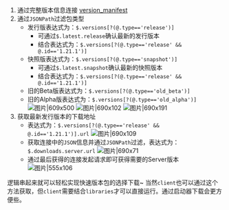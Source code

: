 1. 通过完整版本信息连接 [version_manifest](https://launchermeta.mojang.com/mc/game/version_manifest.json)
2. 通过`JSONPath`过滤包类型
    - 发行版表达式为：`$.versions[?(@.type=='release')]`
       - 可通过`$.latest.release`确认最新的发行版本
       - 结合表达式为：`$.versions[?(@.type=='release' && @.id=='1.21.1')]`
    - 快照版表达式为：`$.versions[?(@.type=='snapshot')]`
       - 可通过`$.latest.snapshot`确认最新的快照版本
       - 结合表达式为：`$.versions[?(@.type=='release' && @.id=='1.21.1')]`
    - 旧的Beta版表达式为：`$.versions[?(@.type=='old_beta')]`
    - 旧的Alpha版表达式为：`$.versions[?(@.type=='old_alpha')]`
![图片|609x500](upload://lcJ1zMXZ6NkLCGbLBCWg7OnlLIL.png)
![图片|690x102](upload://mcRHS1fX0ragOHdaFyPiq4ZM1ga.png)
![图片|690x191](upload://1p326YrCUlSm9xbKhcHuWV8qGoJ.png)
3. 获取最新发行版本的下载地址
    - 表达式为：`$.versions[?(@.type=='release' && @.id=='1.21.1')].url`
    ![图片|690x109](upload://qsYOuomgQwWcPMx12OkZ1DQQEeU.png)
    - 获取连接中的`JSON`信息并通过`JSONPath`过滤，表达式为：`$.downloads.server.url`
    ![图片|690x71](upload://bT7oT3xE4cP2cfrnNCFky9zQqDR.png)
    - 通过最后获得的连接发起请求即可获得需要的Server版本
    ![图片|555x106](upload://ea7wCvMcCvCOdpa9SFx1Mc89AHm.png)

逻辑串起来就可以轻松实现快速版本包的选择下载~
当然`client`也可以通过这个方法获取，但`client`需要结合`libraries`才可以直接运行。通过启动器下载会更方便些。
